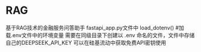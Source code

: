 # RAG
基于RAG技术的金融服务问答助手
fastapi_app.py文件中
load_dotenv() #加载.env文件中的环境变量
需要在同级目录下创建以 .env 命名的文件，文件中存储自己的DEEPSEEK_API_KEY
可以在硅基流动中获取免费API密钥使用